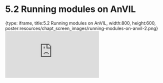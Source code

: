# 5.2 Running modules on AnVIL
 
{type: iframe, title:5.2 Running modules on AnVIL, width:800, height:600, poster:resources/chapt_screen_images/running-modules-on-anvil-2.png}
![](https://sayumiyork.github.io/c-moor-ottr-generic/running-modules-on-anvil-2.html)
 

 

